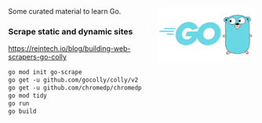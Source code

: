 Some curated material to learn Go.
<img align="right" width="200" src="gopher.png">


### Scrape static and dynamic sites
https://reintech.io/blog/building-web-scrapers-go-colly

    go mod init go-scrape
    go get -u github.com/gocolly/colly/v2
    go get -u github.com/chromedp/chromedp
    go mod tidy
    go run 
    go build


